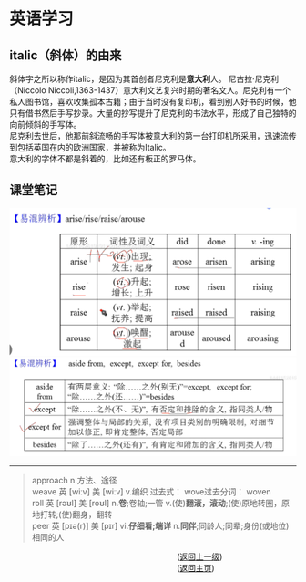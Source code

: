 # 英语学习
## italic（斜体）的由来  
斜体字之所以称作italic，是因为其首创者尼克利是**意大利**人。
    尼古拉·尼克利（Niccolo Niccoli,1363-1437）意大利文艺复兴时期的著名文人。尼克利有一个私人图书馆，喜欢收集孤本古籍；由于当时没有复印机，看到别人好书的时候，他只有借书然后手写抄录。大量的抄写提升了尼克利的书法水平，形成了自己独特的向前倾斜的手写体。  
    尼克利去世后，他那前斜流畅的手写体被意大利的第一台打印机所采用，迅速流传到包括英国在内的欧洲国家，并被称为Italic。  
    意大利的字体不都是斜着的，比如还有板正的罗马体。   
    
## 课堂笔记  
![EN](image/EN.png)
![EN2](image/EN2.png)

----------------------------------------------------
  
> approach n.方法、途径  
> weave 英 [wiːv] 美 [wiːv] v.编织 过去式： wove过去分词： woven  
> roll 英 [rəʊl] 美 [roʊl] n.**卷**;卷轴;一管 v.(使)**翻滚，滚动**;(使)原地转圈，原地打转;(使)翻身，翻转  
> peer 英 [pɪə(r)] 美 [pɪr] vi.**仔细看;端详** n.**同伴**;同龄人;同辈;身份(或地位)相同的人  

&emsp;&emsp;&emsp;&emsp;&emsp;&emsp;&emsp;&emsp;&emsp;&emsp;&emsp;&emsp;&emsp;&emsp;&emsp;&emsp;&emsp;&emsp;&emsp;&emsp;&emsp;([返回上一级](../study.md))  
&emsp;&emsp;&emsp;&emsp;&emsp;&emsp;&emsp;&emsp;&emsp;&emsp;&emsp;&emsp;&emsp;&emsp;&emsp;&emsp;&emsp;&emsp;&emsp;&emsp;&emsp;([返回主页](../../README.md))

